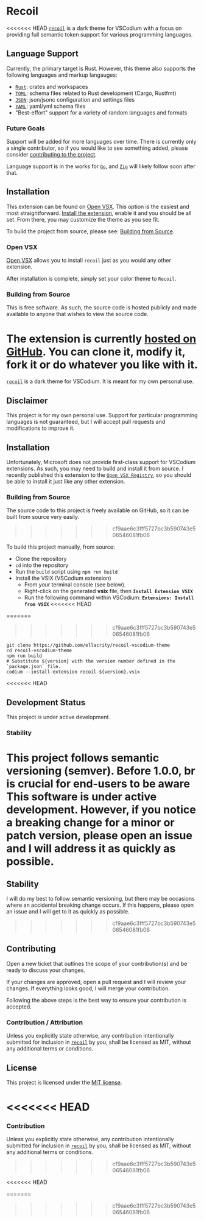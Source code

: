 # Recoil

<<<<<<< HEAD
[`recoil`][project-repo] is a dark theme for VSCodium with a focus on providing full semantic token support for various programming languages.

## Language Support

Currently, the primary target is Rust. However, this theme also supports the following languages and markup langauges:
- [`Rust`][rust]: crates and workspaces
- [`TOML`][toml]: schema files related to Rust development (Cargo, Rustfmt)
- [`JSON`][json]: json/jsonc configuration and settings files
- [`YAML`][yaml]: yaml/yml schema files
- "Best-effort" support for a variety of random languages and formats

### Future Goals

Support will be added for more languages over time. There is currently only a single contributor, so if you would like to see something added, please consider [contributing to the project](#contributing).

Language support is in the works for [`Go`][golang], and [`Zig`][zig] will likely follow soon after that.

## Installation

This extension can be found on [Open VSX][open-vsx]. This option is the easiest and most straightforward. [Install the extension](#open-vsx), enable it and you should be all set. From there, you may customize the theme as you see fit.

To build the project from source, please see: [Building from Source](#building-from-source).

### Open VSX

[Open VSX][open-vsx] allows you to install `recoil` just as you would any other extension.

After installation is complete, simply set your color theme to `Recoil`.

### Building from Source

This is free software. As such, the source code is hosted publicly and made available to anyone that wishes to view the source code.

The extension is currently [hosted on GitHub][project-repo]. You can clone it, modify it, fork it or do whatever you like with it.
=======
[`recoil`][project-repo] is a dark theme for VSCodium. It is meant for my own
personal use.

## Disclaimer

This project is for my own personal use. Support for particular programming languages is not
guaranteed, but I will accept pull requests and modifications to improve it.

## Installation

Unfortunately, Microsoft does not provide first-class support for VSCodium extensions. As such,
you may need to build and install it from source. I recently published this extension to the
[`Open VSX Registry`][open-vsx], so you should be able to install it just like any other extension.

### Building from Source

The source code to this project is freely available on GitHub, so it can be built from source very
easily.
>>>>>>> cf9aae6c3fff5727bc3b590743e506546081fb06

To build this project manually, from source:

- Clone the repository
- `cd` into the repository
- Run the `build` script using `npm run build`
- Install the VSIX (VSCodium extension)
   - From your terminal console (see below).
   - Right-click on the generated __vsix__ file, then __`Install Extension VSIX`__
   - Run the following command within VSCodium: __`Extensions: Install from VSIX`__
<<<<<<< HEAD

=======
   
>>>>>>> cf9aae6c3fff5727bc3b590743e506546081fb06
```shell
git clone https://github.com/ellacrity/recoil-vscodium-theme
cd recoil-vscodium-theme
npm run build
# Substitute ${version} with the version number defined in the `package.json` file.
codium --install-extension recoil-${version}.vsix
```

<<<<<<< HEAD
## Development Status

This project is under active development.

### Stability

This project follows semantic versioning (semver). Before 1.0.0, br is crucial for end-users to be aware
This software is under active development. However, if you notice a breaking change
for a minor or patch version, please open an issue and I will address it as quickly as possible.
=======
## Stability

I will do my best to follow semantic versioning, but there may be occasions where an accidental breaking change occurs. If this happens, please open an issue and I will get to it as quickly as possible.
>>>>>>> cf9aae6c3fff5727bc3b590743e506546081fb06

## Contributing

Open a new ticket that outlines the scope of your contribution(s) and be ready to discuss your changes.

If your changes are approved, open a pull request and I will review your changes. If everything looks good, I will merge your contribution.

Following the above steps is the best way to ensure your contribution is accepted.

### Contribution / Attribution

Unless you explicitly state otherwise, any contribution intentionally submitted for inclusion in
[`recoil`][project-repo] by you, shall be licensed as MIT, without any additional terms or conditions.

## License

This project is licensed under the [MIT license][license].

<<<<<<< HEAD
=======
### Contribution

Unless you explicitly state otherwise, any contribution intentionally submitted for inclusion in
[`recoil`][project-repo] by you, shall be licensed as MIT, without any additional terms or conditions.

>>>>>>> cf9aae6c3fff5727bc3b590743e506546081fb06
<!-- Links section -->

[project-repo]: https://github.com/ellacrity/recoil-vscodium-theme
[license]: https://github.com/ellacrity/recoil-vscodium-theme/blob/main/LICENSE
[nerd-fonts]: https://github.com/ryanoasis/nerd-fonts
[open-vsx]: https://open-vsx.org/
<<<<<<< HEAD

<!-- Languages -->
[rust]: https://www.rust-lang.org/
[json]: https://www.json.org/
[toml]: https://toml.io/en/
[yaml]: https://yaml.org/
[golang]: https://go.dev/
[zig]: https://ziglang.org/
=======
>>>>>>> cf9aae6c3fff5727bc3b590743e506546081fb06
